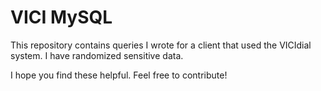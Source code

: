 # VICI MySQL
This repository contains queries I wrote for a client that used the VICIdial system. I have randomized sensitive data.

I hope you find these helpful. Feel free to contribute!
